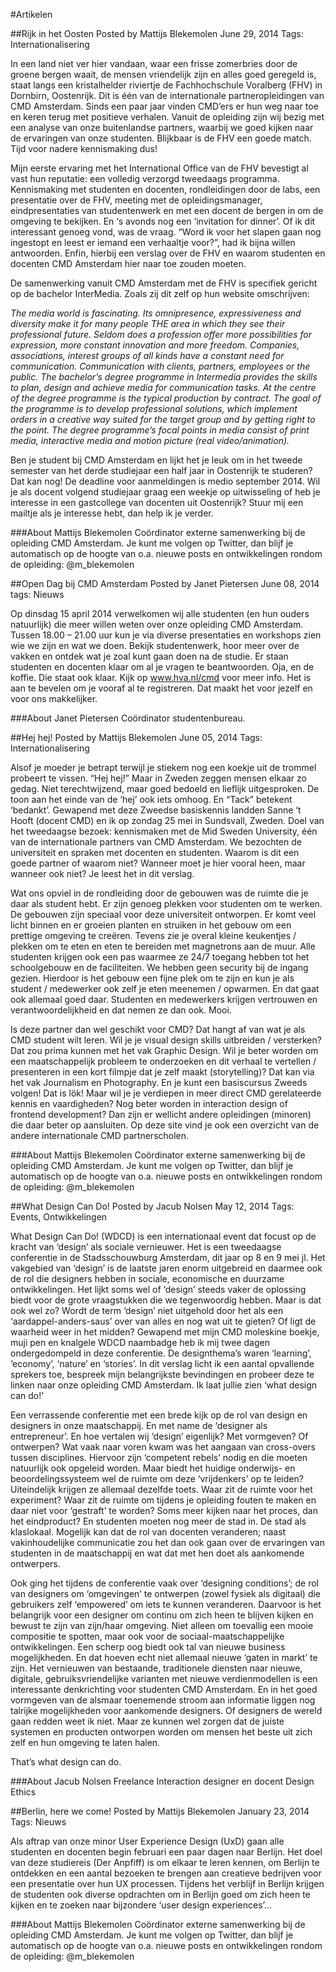 #Artikelen

##Rijk in het Oosten
Posted by Mattijs Blekemolen
June 29, 2014
Tags: Internationalisering

In een land niet ver hier vandaan, waar een frisse zomerbries door de groene bergen waait, de mensen vriendelijk zijn en alles goed geregeld is, staat langs een kristalhelder riviertje de Fachhochschule Voralberg (FHV) in Dornbirn, Oostenrijk. Dit is één van de internationale partneropleidingen van CMD Amsterdam. Sinds een paar jaar vinden CMD’ers er hun weg naar toe en keren terug met positieve verhalen. Vanuit de opleiding zijn wij bezig met een analyse van onze buitenlandse partners, waarbij we goed kijken naar de ervaringen van onze studenten. Blijkbaar is de FHV een goede match. Tijd voor nadere kennismaking dus!

Mijn eerste ervaring met het International Office van de FHV bevestigt al vast hun reputatie: een volledig verzorgd tweedaags programma. Kennismaking met studenten en docenten, rondleidingen door de labs, een presentatie over de FHV, meeting met de opleidingsmanager, eindpresentaties van studentenwerk en met een docent de bergen in om de omgeving te bekijken. En ‘s avonds nog een ‘invitation for dinner’. Of ik dit interessant genoeg vond, was de vraag. “Word ik voor het slapen gaan nog ingestopt en leest er iemand een verhaaltje voor?”, had ik bijna willen antwoorden. Enfin, hierbij een verslag over de FHV en waarom studenten en docenten CMD Amsterdam hier naar toe zouden moeten.

De samenwerking vanuit CMD Amsterdam met de FHV is specifiek gericht op de bachelor InterMedia. Zoals zij dit zelf op hun website omschrijven:

*The media world is fascinating. Its omnipresence, expressiveness and diversity make it for many people THE area in which they see their professional future. Seldom does a profession offer more possibilities for expression, more constant innovation and more freedom. Companies, associations, interest groups of all kinds have a constant need for communication. Communication with clients, partners, employees or the public. The bachelor’s degree programme in Intermedia provides the skills to plan, design and achieve media for communication tasks. At the centre of the degree programme is the typical production by contract. The goal of the programme is to develop professional solutions, which implement orders in a creative way suited for the target group and by getting right to the point. The degree programme’s focal points in media consist of print media, interactive media and motion picture (real video/animation).*

Ben je student bij CMD Amsterdam en lijkt het je leuk om in het tweede semester van het derde studiejaar een half jaar in Oostenrijk te studeren? Dat kan nog! De deadline voor aanmeldingen is medio september 2014. Wil je als docent volgend studiejaar graag een weekje op uitwisseling of heb je interesse in een gastcollege van docenten uit Oostenrijk? Stuur mij een mailtje als je interesse hebt, dan help ik je verder.

###About Mattijs Blekemolen
Coördinator externe samenwerking bij de opleiding CMD Amsterdam. Je kunt me volgen op Twitter, dan blijf je automatisch op de hoogte van o.a. nieuwe posts en ontwikkelingen rondom de opleiding: @m_blekemolen


##Open Dag bij CMD Amsterdam
Posted by Janet Pietersen
June 08, 2014
tags: Nieuws

Op dinsdag 15 april 2014 verwelkomen wij alle studenten (en hun ouders natuurlijk) die meer willen weten over onze opleiding CMD Amsterdam. Tussen 18.00 – 21.00 uur kun je via diverse presentaties en workshops zien wie we zijn en wat we doen. Bekijk studentenwerk, hoor meer over de vakken en ontdek wat je zoal kunt gaan doen na de studie. Er staan studenten en docenten klaar om al je vragen te beantwoorden. Oja, en de koffie. Die staat ook klaar. Kijk op www.hva.nl/cmd voor meer info. Het is aan te bevelen om je vooraf al te registreren. Dat maakt het voor jezelf en voor ons makkelijker.

###About Janet Pietersen
Coördinator studentenbureau.



##Hej hej!
Posted by Mattijs Blekemolen
June 05, 2014
Tags: Internationalisering

Alsof je moeder je betrapt terwijl je stiekem nog een koekje uit de trommel probeert te vissen. “Hej hej!” Maar in Zweden zeggen mensen elkaar zo gedag. Niet terechtwijzend, maar goed bedoeld en lieflijk uitgesproken. De toon aan het einde van de ‘hej’ ook iets omhoog. En “Tack” betekent ‘bedankt’. Gewapend met deze Zweedse basiskennis landden Sanne ‘t Hooft (docent CMD) en ik op zondag 25 mei in Sundsvall, Zweden. Doel van het tweedaagse bezoek: kennismaken met de Mid Sweden University, één van de internationale partners van CMD Amsterdam. We bezochten de universiteit en spraken met docenten en studenten. Waarom is dit een goede partner of waarom niet? Wanneer moet je hier vooral heen, maar wanneer ook niet? Je leest het in dit verslag.

Wat ons opviel in de rondleiding door de gebouwen was de ruimte die je daar als student hebt. Er zijn genoeg plekken voor studenten om te werken. De gebouwen zijn speciaal voor deze universiteit ontworpen. Er komt veel licht binnen en er groeien planten en struiken in het gebouw om een prettige omgeving te creëren. Tevens zie je overal kleine keukentjes / plekken om te eten en eten te bereiden met magnetrons aan de muur. Alle studenten krijgen ook een pas waarmee ze 24/7 toegang hebben tot het schoolgebouw en de faciliteiten. We hebben geen security bij de ingang gezien. Hierdoor is het gebouw een fijne plek om te zijn en kun je als student / medewerker ook zelf je eten meenemen / opwarmen. En dat gaat ook allemaal goed daar. Studenten en medewerkers krijgen vertrouwen en verantwoordelijkheid en dat nemen ze dan ook. Mooi.

Is deze partner dan wel geschikt voor CMD? Dat hangt af van wat je als CMD student wilt leren. Wil je je visual design skills uitbreiden / versterken? Dat zou prima kunnen met het vak Graphic Design. Wil je beter worden om een maatschappelijk probleem te onderzoeken en dit verhaal te vertellen / presenteren in een kort filmpje dat je zelf maakt (storytelling)? Dat kan via het vak Journalism en Photography. En je kunt een basiscursus Zweeds volgen! Dat is lök! Maar wil je je verdiepen in meer direct CMD gerelateerde kennis en vaardigheden? Nog beter worden in interaction design of frontend development? Dan zijn er wellicht andere opleidingen (minoren) die daar beter op aansluiten. Op deze site vind je ook een overzicht van de andere internationale CMD partnerscholen.

###About Mattijs Blekemolen
Coördinator externe samenwerking bij de opleiding CMD Amsterdam. Je kunt me volgen op Twitter, dan blijf je automatisch op de hoogte van o.a. nieuwe posts en ontwikkelingen rondom de opleiding: @m_blekemolen


##What Design Can Do!
Posted by Jacub Nolsen
May 12, 2014
Tags: Events, Ontwikkelingen

What Design Can Do! (WDCD) is een internationaal event dat focust op de kracht van ‘design’ als sociale vernieuwer. Het is een tweedaagse conferentie in de Stadsschouwburg Amsterdam, dit jaar op 8 en 9 mei jl. Het vakgebied van ‘design’ is de laatste jaren enorm uitgebreid en daarmee ook de rol die designers hebben in sociale, economische en duurzame ontwikkelingen. Het lijkt soms wel of ‘design’ steeds vaker de oplossing biedt voor de grote vraagstukken die we tegenwoordig hebben. Maar is dat ook wel zo? Wordt de term ‘design’ niet uitgehold door het als een ‘aardappel-anders-saus’ over van alles en nog wat uit te gieten? Of ligt de waarheid weer in het midden? Gewapend met mijn CMD moleskine boekje, muji pen en knalgele WDCD naambadge heb ik mij twee dagen ondergedompeld in deze conferentie. De designthema’s waren ‘learning’, ‘economy’, ‘nature’ en ‘stories’. In dit verslag licht ik een aantal opvallende sprekers toe, bespreek mijn belangrijkste bevindingen en probeer deze te linken naar onze opleiding CMD Amsterdam. Ik laat jullie zien ‘what design can do!’

Een verrassende conferentie met een brede kijk op de rol van design en designers in onze maatschappij. En met name de ‘designer als entrepreneur’. En hoe vertalen wij ‘design’ eigenlijk? Met vormgeven? Of ontwerpen? Wat vaak naar voren kwam was het aangaan van cross-overs tussen disciplines. Hiervoor zijn ‘competent rebels’ nodig en die moeten natuurlijk ook opgeleid worden. Maar biedt het huidige onderwijs- en beoordelingssysteem wel de ruimte om deze ‘vrijdenkers’ op te leiden? Uiteindelijk krijgen ze allemaal dezelfde toets. Waar zit de ruimte voor het experiment? Waar zit de ruimte om tijdens je opleiding fouten te maken en daar niet voor ‘gestraft’ te worden? Soms meer kijken naar het proces, dan het eindproduct? En studenten moeten nog meer de stad in. De stad als klaslokaal. Mogelijk kan dat de rol van docenten veranderen; naast vakinhoudelijke communicatie zou het dan ook gaan over de ervaringen van studenten in de maatschappij en wat dat met hen doet als aankomende ontwerpers.

Ook ging het tijdens de conferentie vaak over ‘designing conditions’; de rol van designers om ‘omgevingen’ te ontwerpen (zowel fysiek als digitaal) die gebruikers zelf ‘empowered’ om iets te kunnen veranderen. Daarvoor is het belangrijk voor een designer om continu om zich heen te blijven kijken en bewust te zijn van zijn/haar omgeving. Niet alleen om toevallig een mooie compositie te spotten, maar ook voor de sociaal-maatschappelijke ontwikkelingen. Een scherp oog biedt ook tal van nieuwe business mogelijkheden. En dat hoeven echt niet allemaal nieuwe ‘gaten in markt’ te zijn. Het vernieuwen van bestaande, traditionele diensten naar nieuwe, digitale, gebruiksvriendelijke varianten met nieuwe verdienmodellen is een interessante denkrichting voor studenten CMD Amsterdam. En in het goed vormgeven van de alsmaar toenemende stroom aan informatie liggen nog talrijke mogelijkheden voor aankomende designers. Of designers de wereld gaan redden weet ik niet. Maar ze kunnen wel zorgen dat de juiste systemen en producten ontworpen worden om mensen het beste uit zich zelf en hun omgeving te laten halen.

That’s what design can do.

###About Jacub Nolsen
Freelance Interaction designer en docent Design Ethics


##Berlin, here we come!
Posted by Mattijs Blekemolen
January 23, 2014
Tags: Nieuws

Als aftrap van onze minor User Experience Design (UxD) gaan alle studenten en docenten begin februari een paar dagen naar Berlijn. Het doel van deze studiereis (Der Anpfiff) is om elkaar te leren kennen, om Berlijn te ontdekken en een aantal bezoeken te brengen aan creatieve bedrijven voor een presentatie over hun UX processen. Tijdens het verblijf in Berlijn krijgen de studenten ook diverse opdrachten om in Berlijn goed om zich heen te kijken en te zoeken naar bijzondere ‘user design experiences’…

###About Mattijs Blekemolen
Coördinator externe samenwerking bij de opleiding CMD Amsterdam. Je kunt me volgen op Twitter, dan blijf je automatisch op de hoogte van o.a. nieuwe posts en ontwikkelingen rondom de opleiding: @m_blekemolen

